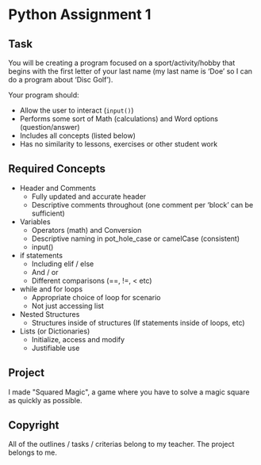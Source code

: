 # Python Assignment 1

## Task
You will be creating a program focused on a sport/activity/hobby that begins with the first letter of your last name (my last name is ‘Doe’ so I can do a program about ‘Disc Golf’).

Your program should:
- Allow the user to interact (`input()`)
- Performs some sort of Math (calculations) and Word options (question/answer)
- Includes all concepts (listed below)
- Has no similarity to lessons, exercises or other student work
 
## Required Concepts
- Header and Comments
    - Fully updated and accurate header
    - Descriptive comments throughout (one comment per ‘block’ can be sufficient)
- Variables
    - Operators (math) and Conversion
    - Descriptive naming in pot_hole_case or camelCase (consistent)
    - input()
- if statements
    - Including elif / else
    - And / or
    - Different comparisons (==, !=, < etc)
- while and for loops
    - Appropriate choice of loop for scenario
    - Not just accessing list
- Nested Structures
    - Structures inside of structures (If statements inside of loops, etc)
- Lists (or Dictionaries)
    - Initialize, access and modify
    - Justifiable use

## Project
I made "Squared Magic", a game where you have to solve a magic square as quickly as possible.

## Copyright
All of the outlines / tasks / criterias belong to my teacher. The project belongs to me.

